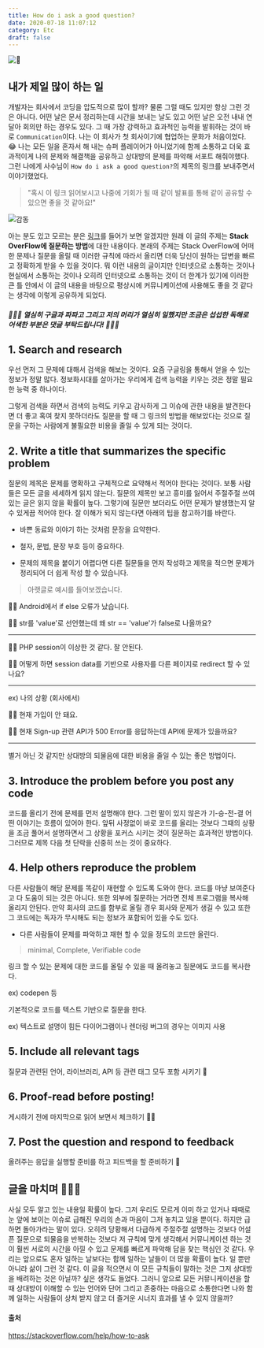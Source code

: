 ```yaml
---
title: How do i ask a good question?
date: 2020-07-18 11:07:12
category: Etc
draft: false
---
```


![🤔](https://drive.google.com/uc?id=1yMfCepKljR_jO1mNhIyD3gk8sRq9OBth)

## 내가 제일 많이 하는 일

개발자는 회사에서 코딩을 압도적으로 많이 할까? 물론 그럴 때도 있지만 항상 그런 것은 아니다. 어떤 날은 문서 정리하는데 시간을 보내는 날도 있고 어떤 날은 오전 내내 연달아 회의만 하는 경우도 있다. 그 때 가장 강력하고 효과적인 능력을 발휘하는 것이 바로 `Communication`이다. 나는 이 회사가 첫 회사이기에 협업하는 문화가 처음이었다. 😂 나는 모든 일을 혼자서 해 내는 슈퍼 플레이어가 아니었기에 함께 소통하고 더욱 효과적이게 나의 문제와 해결책을 공유하고 상대방의 문제를 파악해 서포트 해줘야했다. 그런 나에게 사수님이 `How do i ask a good question?`의 제목의 링크를 보내주면서 이야기했었다.

> "혹시 이 링크 읽어보시고 나중에 기회가 될 때 같이 발표를 통해 같이 공유할 수 있으면 좋을 것 같아요!"

![감동](https://drive.google.com/uc?id=1snhcT3us9NSeEvl4zg8wfpC4fIOjcqnN)

아는 분도 있고 모르는 분은 [링크](https://stackoverflow.com/help/how-to-ask)를 들어가 보면 알겠지만 원래 이 글의 주제는 **Stack OverFlow에 질문하는 방법**에 대한 내용이다. 본래의 주제는 Stack OverFlow에 어떠한 문제나 질문을 올릴 때 이러한 규칙에 따라서 올리면 더욱 당신이 원하는 답변을 빠르고 정확하게 받을 수 있을 것이다. 뭐 이런 내용의 글이지만 인터넷으로 소통하는 것이나 현실에서 소통하는 것이나 오히려 인터넷으로 소통하는 것이 더 한계가 있기에 이러한 큰 틀 안에서 이 글의 내용을 바탕으로 평상시에 커뮤니케이션에 사용해도 좋을 것 같다는 생각에 이렇게 공유하게 되었다.

##### 💁🏻‍♂️ 열심히 구글과 파파고 그리고 저의 머리가 열심히 일했지만 조금은 섭섭한 독해로 어색한 부분은 댓글 부탁드립니다! 🙇🏻‍♂️

## 1. Search and research

우선 먼저 그 문제에 대해서 검색을 해보는 것이다. 요즘 구글링을 통해서 얻을 수 있는 정보가 정말 많다. 정보화시대를 살아가는 우리에게 검색 능력을 키우는 것은 정말 필요한 능력 중 하나이다.

그렇게 검색을 하면서 검색의 능력도 키우고 감사하게 그 이슈에 관한 내용을 발견한다면 더 좋고 혹여 찾지 못하더라도 질문을 할 때 그 링크의 방법을 해보았다는 것으로 질문을 구하는 사람에게 불필요한 비용을 줄일 수 있게 되는 것이다.

## 2. Write a title that summarizes the specific problem

질문의 제목은 문제를 명확하고 구체적으로 요약해서 적어야 한다는 것이다. 보통 사람들은 모든 글을 세세하게 읽지 않는다. 질문의 제목만 보고 흥미를 잃어서 주절주절 쓰여 있는 글은 읽지 않을 확률이 높다.
그렇기에 질문만 보더라도 어떤 문제가 발생했는지 알 수 있게끔 적어야 한다. 잘 이해가 되지 않는다면 아래의 팁을 참고하기를 바란다.

- 바쁜 동료와 이야기 하는 것처럼 문장을 요약한다.

- 철자, 문법, 문장 부호 등이 중요하다.

- 문제의 제목을 붙이기 어렵다면 다른 질문들을 먼저 작성하고 제목을 적으면 문제가 정리되어 더 쉽게 작성 할 수 있습니다.

> 아랫글로 예시를 들어보겠습니다.

👎🏻 Android에서 if else 오류가 났습니다.

👍🏻 str를 'value'로 선언했는데 왜 str == 'value'가 false로 나올까요?

---

👎🏻 PHP session이 이상한 것 같다. 잘 안된다.

👍🏻 어떻게 하면 session data를 기반으로 사용자를 다른 페이지로 redirect 할 수 있나요?

---

ex) 나의 상황 (회사에서)

👎🏻 현재 가입이 안 돼요.

👍🏻 현재 Sign-up 관련 API가 500 Error를 응답하는데 API에 문제가 있을까요?

---

별거 아닌 것 같지만 상대방의 되물음에 대한 비용을 줄일 수 있는 좋은 방법이다.

## 3. Introduce the problem before you post any code

코드를 올리기 전에 문제를 먼저 설명해야 한다. 그런 말이 있지 않은가 기-승-전-결 어떤 이야기는 흐름이 있어야 한다. 앞뒤 사정없이 바로 코드를 올리는 것보다 그때의 상황을 조금 풀어서 설명하면서 그 상황을 포커스 시키는 것이 질문하는 효과적인 방법이다. 그러므로 제목 다음 첫 단락을 신중히 쓰는 것이 중요하다.

## 4. Help others reproduce the problem

다른 사람들이 해당 문제를 똑같이 재현할 수 있도록 도와야 한다. 코드를 마냥 보여준다고 다 도움이 되는 것은 아니다.
또한 외부에 질문하는 거라면 전체 프로그램을 복사해 올리지 안된다. 만약 회사의 코드를 함부로 올릴 경우 회사와 문제가 생길 수 있고 또한 그 코드에는 독자가 무시해도 되는 정보가 포함되어 있을 수도 있다.

- 다른 사람들이 문제를 파악하고 재현 할 수 있을 정도의 코드만 올린다.

> minimal, Complete, Verifiable code

링크 할 수 있는 문제에 대한 코드를 올릴 수 있을 때 올려놓고 질문에도 코드를 복사한다.

ex) codepen 등

기본적으로 코드를 텍스트 기반으로 질문을 한다.

ex) 텍스트로 설명이 힘든 다이어그램이나 렌더링 버그의 경우는 이미지 사용

## 5. Include all relevant tags

질문과 관련된 언어, 라이브러리, API 등 관련 태그 모두 포함 시키기 🤔

## 6. Proof-read before posting!

게시하기 전에 마지막으로 읽어 보면서 체크하기 👌🏻

## 7. Post the question and respond to feedback

올려주는 응답을 실행할 준비를 하고 피드백을 할 준비하기 🙂

## 글을 마치며 👋🏻👀

사실 모두 알고 있는 내용일 확률이 높다. 그저 우리도 모르게 이미 하고 있거나 때때로 눈 앞에 보이는 이슈로 급해진 우리의 손과 마음이 그저 놓치고 있을 뿐이다.
하지만 급하면 돌아가라는 말이 있다. 오히려 당황해서 다급하게 주절주절 설명하는 것보다 어설픈 질문으로 되물음을 반복하는 것보다 저 규칙에 맞게 생각해서 커뮤니케이션 하는 것이 훨씬 서로의 시간을 아낄 수 있고 문제를 빠르게 파악해 답을 찾는 핵심인 것 같다. 우리는 앞으로도 혼자 일하는 날보다는 함께 일하는 날들이 더 많을 확률이 높다. 일 뿐만 아니라 삶이 그런 것 같다. 이 글을 적으면서 이 모든 규칙들이 말하는 것은 그저 상대방을 배려하는 것은 아닐까? 싶은 생각도 들었다. 그러니 앞으로 모든 커뮤니케이션을 할 때 상대방이 이해할 수 있는 언어와 단어 그리고 존중하는 마음으로 소통한다면 나와 함께 일하는 사람들이 상처 받지 않고 더 즐거운 시너지 효과를 낼 수 있지 않을까? 

#### 출처

https://stackoverflow.com/help/how-to-ask